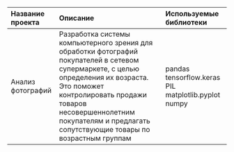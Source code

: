 | Название проекта | Описание | Используемые библиотеки |
| :-------------------- | :--------------------- |:---------------------------|
| Анализ фотографий | Разработка системы компьютерного зрения для обработки фотографий покупателей в сетевом супермаркете, с целью определения их возраста. Это поможет контролировать продажи товаров несовершеннолетним покупателям и предлагать сопутствующие товары по возрастным группам | pandas tensorflow.keras PIL matplotlib.pyplot numpy |